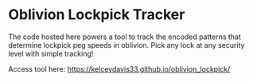 # Oblivion Lockpick Tracker


The code hosted here powers a tool to track the encoded patterns that determine lockpick peg speeds in oblivion. Pick any lock at any security level with simple tracking!

Access tool here: https://kelceydavis33.github.io/oblivion_lockpick/


